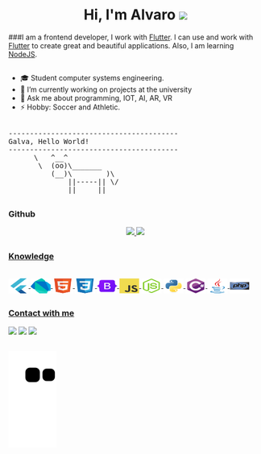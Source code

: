 <h1 align="center">Hi, I'm Alvaro <img src="https://raw.githubusercontent.com/aemmadi/aemmadi/master/wave.gif" width="30px"></h1> 

###I am a frontend developer, I work with [Flutter](https://flutter.dev/). I can use and work with [Flutter](https://flutter.dev/) to create great and beautiful applications. Also, I am learning [NodeJS](https://expressjs.com/).

##

- 🎓 Student computer systems engineering.
- 🔭 I’m currently working on projects at the university
- 💬 Ask me about programming, IOT, AI, AR, VR
- ⚡ Hobby: Soccer and Athletic.

<pre>

----------------------------------------
<span>Galva, Hello World!</span>
----------------------------------------
      \   ^__^
       \  (oo)\_______
          (__)\        )\  
              ||-----|| \/
              ||     ||
</pre>

##

### Github

<div align="center">
  <a href="https://github.com/Galva21">
  <img height="180em" src="https://github-readme-stats.vercel.app/api?username=Galva21&show_icons=true&theme=dracula&include_all_commits=true&count_private=true"/>
  <img height="180em" src="https://github-readme-stats.vercel.app/api/top-langs/?username=Galva21&layout=compact&langs_count=7&theme=dracula"/>
</div>
      
##
      
### Knowledge
      
<div style="display: inline_block"><br>
  <img align="center" alt="Rafa-Flutter" height="30" width="40" src="https://raw.githubusercontent.com/devicons/devicon/master/icons/flutter/flutter-original.svg">
  <img align="center" alt="Rafa-Flutter" height="30" width="40" src="https://raw.githubusercontent.com/devicons/devicon/master/icons/dart/dart-original.svg">
  <img align="center" alt="Rafa-HTML" height="30" width="40" src="https://raw.githubusercontent.com/devicons/devicon/master/icons/html5/html5-original.svg">
  <img align="center" alt="Rafa-CSS" height="30" width="40" src="https://raw.githubusercontent.com/devicons/devicon/master/icons/css3/css3-original.svg">
  <img align="center" alt="Rafa-CSS" height="30" width="40" src="https://raw.githubusercontent.com/devicons/devicon/master/icons/bootstrap/bootstrap-original.svg">
  <img align="center" alt="Rafa-CSS" height="30" width="40" src="https://raw.githubusercontent.com/devicons/devicon/master/icons/javascript/javascript-original.svg">
  <img align="center" alt="Rafa-Java" height="30" width="40" src="https://raw.githubusercontent.com/devicons/devicon/master/icons/nodejs/nodejs-original.svg">
  <img align="center" alt="Rafa-Python" height="30" width="40" src="https://raw.githubusercontent.com/devicons/devicon/master/icons/python/python-original.svg">
  <img align="center" alt="Rafa-Csharp" height="30" width="40" src="https://raw.githubusercontent.com/devicons/devicon/master/icons/csharp/csharp-original.svg">
  <img align="center" alt="Rafa-Java" height="30" width="40" src="https://raw.githubusercontent.com/devicons/devicon/master/icons/java/java-original.svg">
  <img align="center" alt="Rafa-Java" height="30" width="40" src="https://raw.githubusercontent.com/devicons/devicon/master/icons/php/php-original.svg">
</div>
      
 ##
      
 ### Contact with me
      
<div>
  <a href="https://instagram.com/galva.ok" target="_blank"><img src="https://img.shields.io/badge/-Instagram-%23E4405F?style=for-the-badge&logo=instagram&logoColor=white" target="_blank"></a>
  <a href = "mailto:alvarojuan2014@gmail.com"><img src="https://img.shields.io/badge/-Gmail-%23333?style=for-the-badge&logo=gmail&logoColor=white" target="_blank"></a>
  <a href="https://www.linkedin.com/in/galva21" target="_blank"><img src="https://img.shields.io/badge/-LinkedIn-%230077B5?style=for-the-badge&logo=linkedin&logoColor=white" target="_blank"></a>   
      
 ##
  ![Snake animation](https://github.com/rafaballerini/rafaballerini/blob/output/github-contribution-grid-snake.svg)
      
</div>
